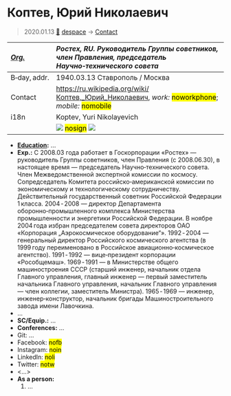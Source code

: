 # Коптев, Юрий Николаевич
> 2020.01.13 [🚀](../index/index.md) [despace](index.md) → [Contact](contact.md)

|*[Org.](contact.md)*|*Ростех, RU. Руководитель Группы советников, член Правления, председатель Научно‑технического совета*|
|:--|:--|
|B‑day, addr.|1940.03.13 Ставрополь / Москва|
|Contact|<https://ru.wikipedia.org/wiki/Коптев,_Юрий_Николаевич>, *work:* <mark>noworkphone</mark>; *mobile:* <mark>nomobile</mark>|
|i18n|Koptev, Yuri Nikolayevich|
| |[![](f/contact/k/koptev1_photo_thumb.jpg)](f/contact/k/koptev1_photo.jpg) <mark>nosign</mark> [![](f/contact//1_sign_thumb.jpg)](f/contact//1_sign.png)|

   - **[Education](edu.md):** …
   - **Exp.:** С 2008.03 года работает в Госкорпорации «Ростех» — руководитель Группы советников, член Правления (с 2008.06.30), в настоящее время — председатель Научно‑технического совета. Член Межведомственной экспертной комиссии по космосу. Сопредседатель Комитета российско‑американской комиссии по экономическому и технологическому сотрудничеству. Действительный государственный советник Российской Федерации 1 класса. 2004 ‑ 2008 — директор Департамента оборонно‑промышленного комплекса Министерства промышленности и энергетики Российской Федерации. В ноябре 2004 года избран председателем совета директоров ОАО «Корпорация „Аэрокосмическое оборудование“». 1992 ‑ 2004 — генеральный директор Российского космического агентства (в 1999 году переименовано в Российское авиационно‑космическое агентство). 1991 ‑ 1992 — вице‑президент корпорации «Рособщемаш». 1969 ‑ 1991 — в Министерстве общего машиностроения СССР (старший инженер, начальник отдела Главного управления, главный инженер — первый заместитель начальника Главного управления, начальник Главного управления — член коллегии, заместитель Министра). 1965 ‑ 1969 — инженер, инженер‑конструктор, начальник бригады Машиностроительного завода имени Лавочкина.
   - …
   - **SC/Equip.:** …
   - **Conferences:** …
   - Git: …
   - Facebook: <mark>nofb</mark>
   - Instagram: <mark>noin</mark>
   - LinkedIn: <mark>noli</mark>
   - Twitter: <mark>notw</mark>
   - <…>
   - **As a person:**
      1. …
